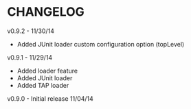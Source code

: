 CHANGELOG
=========

v0.9.2 - 11/30/14
* Added JUnit loader custom configuration option (topLevel)

v0.9.1 - 11/29/14
* Added loader feature
* Added JUnit loader
* Added TAP loader

v0.9.0 - Initial release 11/04/14
